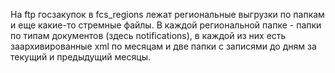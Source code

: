 На ftp госзакупок в fcs_regions лежат региональные выгрузки по папкам и еще какие-то стремные файлы. В каждой региональной папке - папки по типам документов (здесь notifications), в каждой из них есть заархивированные xml по месяцам и две папки с записями до дням за текущий и предыдущий месяцы.
